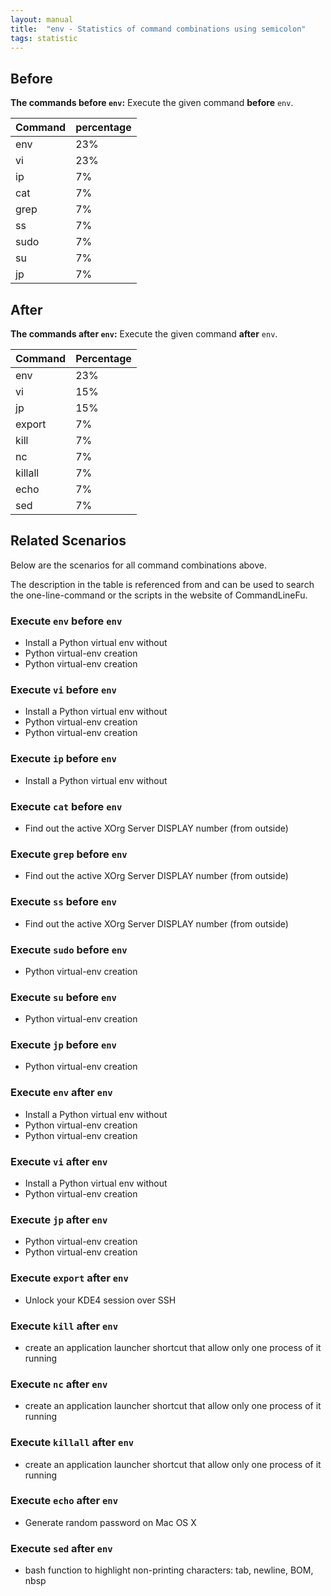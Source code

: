 ```yaml
---
layout: manual
title:  "env - Statistics of command combinations using semicolon"
tags: statistic
---
```


## Before

__The commands before `env`:__  Execute the given command __before__ `env`.

| Command | percentage |
|--------|--------|
| env | 23% |
| vi | 23% |
| ip | 7% |
| cat | 7% |
| grep | 7% |
| ss | 7% |
| sudo | 7% |
| su | 7% |
| jp | 7% |



## After

__The commands after `env`:__ Execute the given command __after__ `env`.

| Command | Percentage | 
|-------|--------|
| env | 23% |
| vi | 15% |
| jp | 15% |
| export | 7% |
| kill | 7% |
| nc | 7% |
| killall | 7% |
| echo | 7% |
| sed | 7% |



## Related Scenarios

Below are the scenarios for all command combinations above.

The description in the table is referenced from and can be used to search the one-line-command or the scripts in the website of CommandLineFu.


### Execute `env` before `env`

- Install a Python virtual env without
- Python virtual-env creation
- Python virtual-env creation

            
### Execute `vi` before `env`

- Install a Python virtual env without
- Python virtual-env creation
- Python virtual-env creation

            
### Execute `ip` before `env`

- Install a Python virtual env without

            
### Execute `cat` before `env`

- Find out the active XOrg Server DISPLAY number (from outside)

            
### Execute `grep` before `env`

- Find out the active XOrg Server DISPLAY number (from outside)

            
### Execute `ss` before `env`

- Find out the active XOrg Server DISPLAY number (from outside)

            
### Execute `sudo` before `env`

- Python virtual-env creation

            
### Execute `su` before `env`

- Python virtual-env creation

            
### Execute `jp` before `env`

- Python virtual-env creation

            


### Execute `env` after `env`

- Install a Python virtual env without
- Python virtual-env creation
- Python virtual-env creation

            
### Execute `vi` after `env`

- Install a Python virtual env without
- Python virtual-env creation

            
### Execute `jp` after `env`

- Python virtual-env creation
- Python virtual-env creation

            
### Execute `export` after `env`

- Unlock your KDE4 session over SSH

            
### Execute `kill` after `env`

- create an application launcher shortcut that allow only one process of it running

            
### Execute `nc` after `env`

- create an application launcher shortcut that allow only one process of it running

            
### Execute `killall` after `env`

- create an application launcher shortcut that allow only one process of it running

            
### Execute `echo` after `env`

- Generate random password on Mac OS X

            
### Execute `sed` after `env`

- bash function to highlight non-printing characters: tab, newline, BOM, nbsp

            
